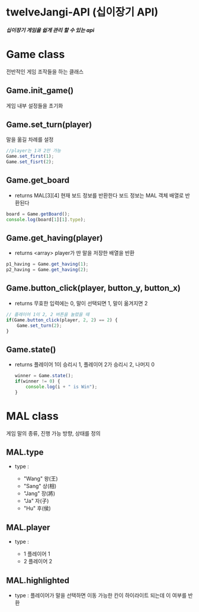 # twelveJangi-API (십이장기 API)


##### 십이장기 게임을 쉽게 관리 할 수 있는 api


# Game class
전반적인 게임 조작들을 하는 클래스

## Game.init_game()
게임 내부 설정들을 초기화

## Game.set_turn(player)
말을 옮길 차례를 설정

~~~javascript
//player는 1과 2만 가능
Game.set_first(1);
Game.set_fisrt(2);
~~~

## Game.get_board
* returns MAL[3][4]
현재 보드 정보를 반환한다
보드 정보는 MAL 객체 배열로 반환된다

~~~javascript
board = Game.getBoard();
console.log(board[1][1].type);
~~~

## Game.get_having(player)
* returns <array<MAL>> 
player가 딴 말을 저장한 배열을 반환

~~~javascript
p1_having = Game.get_having(1);
p2_having = Game.get_having(2);
~~~


## Game.button_click(player, button_y, button_x)
* returns <success> 무효한 입력에는 0, 말이 선택되면 1, 말이 옮겨지면 2
  
~~~javascript
// 플레이어 1이 2, 2 버튼을 눌렸을 때 
if(Game.button_click(player, 2, 2) == 2) {
    Game.set_turn(2);
}
~~~

## Game.state()
* returns <state> 플레이어 1이 승리시 1, 플레이어 2가 승리시 2, 나머지 0
  
  ~~~javascript
  winner = Game.state();
  if(winner != 0) {
      console.log(i + " is Win");
  }
  ~~~
  
# MAL class
게임 말의 종류, 진행 가능 방향, 상태를 정의

## MAL.type
* type : <string>
  + "Wang" 왕(王)
  + "Sang" 상(相)
  + "Jang" 장(將)
  + "Ja"   자(子)
  + "Hu"   후(侯)
  
## MAL.player
* type : <Number>
  + 1   플레이어 1
  + 2   플레이어 2
  
## MAL.highlighted
* type : <boolean>
플레이어가 말을 선택하면 이동 가능한 칸이 하이라이트 되는데 이 여부를 반환
